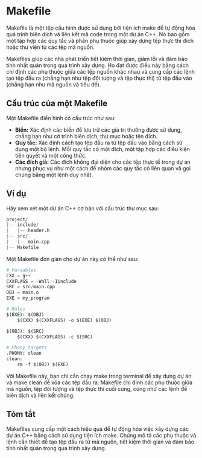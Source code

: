 # Makefile
Makefile là một tệp cấu hình được sử dụng bởi tiện ích make để tự động hóa quá trình biên dịch và liên kết mã code trong một dự án C++. Nó bao gồm một tập hợp các quy tắc và phần phụ thuộc giúp xây dựng tệp thực thi đích hoặc thư viện từ các tệp mã nguồn.

Makefiles giúp các nhà phát triển tiết kiệm thời gian, giảm lỗi và đảm bảo tính nhất quán trong quá trình xây dựng. Họ đạt được điều này bằng cách chỉ định các phụ thuộc giữa các tệp nguồn khác nhau và cung cấp các lệnh tạo tệp đầu ra (chẳng hạn như tệp đối tượng và tệp thực thi) từ tệp đầu vào (chẳng hạn như mã nguồn và tiêu đề).
## Cấu trúc của một Makefile
Một Makefile điển hình có cấu trúc như sau:
- **Biến:** Xác định các biến để lưu trữ các giá trị thường được sử dụng, chẳng hạn như cờ trình biên dịch, thư mục hoặc tên đích.
- **Quy tắc:** Xác định cách tạo tệp đầu ra từ tệp đầu vào bằng cách sử dụng một bộ lệnh. Mỗi quy tắc có một đích, một tập hợp các điều kiện tiên quyết và một công thức.
- **Các đích giả:** Các đích không đại diện cho các tệp thực tế trong dự án nhưng phục vụ như một cách để nhóm các quy tắc có liên quan và gọi chúng bằng một lệnh duy nhất.
## Ví dụ
Hãy xem xét một dự án C++ cơ bản với cấu trúc thư mục sau:
~~~python
project/
|-- include/
|   |-- header.h
|-- src/
|   |-- main.cpp
|-- Makefile
~~~
Một Makefile đơn giản cho dự án này có thể như sau:
~~~python
# Variables
CXX = g++
CXXFLAGS = -Wall -Iinclude
SRC = src/main.cpp
OBJ = main.o
EXE = my_program

# Rules
$(EXE): $(OBJ)
	$(CXX) $(CXXFLAGS) -o $(EXE) $(OBJ)

$(OBJ): $(SRC)
	$(CXX) $(CXXFLAGS) -c $(SRC)

# Phony targets
.PHONY: clean
clean:
	rm -f $(OBJ) $(EXE)
~~~
Với Makefile này, bạn chỉ cần chạy make trong terminal để xây dựng dự án và make clean để xóa các tệp đầu ra. Makefile chỉ định các phụ thuộc giữa mã nguồn, tệp đối tượng và tệp thực thi cuối cùng, cũng như các lệnh để biên dịch và liên kết chúng.
## Tóm tắt
Makefiles cung cấp một cách hiệu quả để tự động hóa việc xây dựng các dự án C++ bằng cách sử dụng tiện ích make. Chúng mô tả các phụ thuộc và lệnh cần thiết để tạo tệp đầu ra từ mã nguồn, tiết kiệm thời gian và đảm bảo tính nhất quán trong quá trình xây dựng.